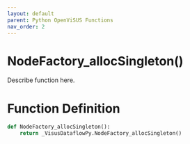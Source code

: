 ```yaml
---
layout: default
parent: Python OpenViSUS Functions
nav_order: 2
---
```


# NodeFactory_allocSingleton()

Describe function here.

# Function Definition

```python
def NodeFactory_allocSingleton():
    return _VisusDataflowPy.NodeFactory_allocSingleton()

```